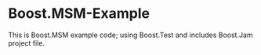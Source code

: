 Boost.MSM-Example
=================

This is Boost.MSM example code; using Boost.Test and includes Boost.Jam project file.